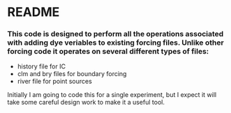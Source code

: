 # README

### This code is designed to perform all the operations associated with adding dye veriables to existing forcing files. Unlike other forcing code it operates on several different types of files:
- history file for IC
- clm and bry files for boundary forcing
- river file for point sources

Initially I am going to code this for a single experiment, but I expect it will take some careful design work to make it a useful tool.


